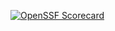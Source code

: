 [![OpenSSF Scorecard](htt‌ps://api.securityscorecards.dev/projects/github.com/{camiloprr}/{Assignment_on_Arrays_and_Pointers}/badge)](htt‌ps://securityscorecards.dev/viewer/?uri=github.com/{camiloprr}/{Assignment_on_Arrays_and_Pointers})
